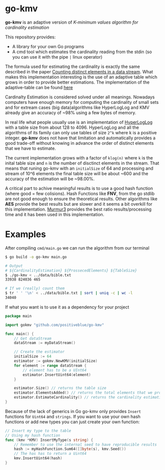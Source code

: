 # go-kmv

**go-kmv** is an adaptive version of *K-minimum values algorithm for cardinality estimation*

This repository provides:
  - A library for your own Go programs
  - A cmd tool which estimates the cardinality reading from the stdin (so you can use it with the pipe `|` linux operator)

The formula used for estimating the cardinality is exactly the same described in the paper [ Counting distinct elements in a data stream](http://www.google.com/url?sa=t&rct=j&q=&esrc=s&source=web&cd=1&ved=0CEwQFjAA&url=http%3A%2F%2Fwww.cs.umd.edu%2F~samir%2F498%2Fdistinct.ps&ei=h-3IT5GPBfD16AG0q70v&usg=AFQjCNG4nYiSedl6W3r73ZCXNtnaOancnQ&sig2=E8KzKp4qkLiWMQk690Moyw). What makes this implementation interesting is the use of an adaptive table which grows in order to provide better estimations. The implementation of the adaptive-table can be found [here](https://github.com/positiveblue/adaptive-table)

Cardinalty Estimation is considered solved under all meanings. Nowadays computers have enough memory for computing the cardinality of small sets and for extream cases (big data)algorithms like HyperLogLog and KMV already give an accuracy of ~98% using a few bytes of memory. 

In real life what people usually use is an implementation of [HyperLogLog](http://static.googleusercontent.com/external_content/untrusted_dlcp/research.google.com/en/us/pubs/archive/40671.pdf) with a table size from about 128 to 4096. HyperLogLog and all the algorithms of its family can only use tables of size `2^k` where k is a positive integer. **go-kmv** does not have that limitation and automatically provides a good trade-off without knowing in advance the order of distinct elements that we have to estimate.

The current implementation grows with a factor of `klog(n)` where `k` is the inital table size and `n` is the number of disctinct elements in the stream. That means that runing go-kmv with an `initialSize` of 64 and processing and stream of 10^6 elements the final table size will be about ~600 and the accuracy of the estimation will be ~98.00%.

A critical part to achive meaningful results is to use a good hash function (where good = few colisions). Hash Functions like **FNV**, from the go stdlib are not good enough to ensure the theoretical results. Other algorithms like **AES** provide the best results but are slower and it seems a bit overkill for this implementation. [Murmur3](github.com/spaolacci/murmur3) provides the best ratio results/processing time and it has been used in this implementation.

# Examples

After compiling `cmd/main.go` we can run the algorithm from our terminal

```bash
$ go build -o go-kmv main.go

# Output
# ${CardinalityEstimation} ${ProssecedElements} ${TableSize}
$ ./go-kmv < ../data/bible.txt
33938 824036 465

# If we (really) count them
$ tr ' ' '\n' < ../data/bible.txt | sort | uniq -c | wc -l
34040
```

If what you want is to use it as a dependency for your project

```go
package main

import gokmv "github.com/positiveblue/go-kmv"

func main() {
    // Get dataStream
    dataStream := myDataStream()

    // Create the estimator
    initialSize := 64 
    estimator := gokmv.NewKMV(initialSize)
    for element := range dataStream {
        // element has to be a UInt64
        estimator.InsertUint64(element)
    }

    estimator.Size() // returns the table size
    estimator.ElementsAdded() // returns the total elements that we processed
    estimator.EstimateCardinality() // returns the cardinality estimation
}
```

Because of the lack of generics in Go go-kmv only provides `Insert` functions for `Uint64` and `strings`. If you want to use your own hash functions or add new types you can just create your own function:

```go
// Insert my type to the table
// Using my hash function
func (kmv *KMV) InsertMyType(s string) {
    // Remember to use the internal seed to have reproducible results
	hash := myHashFunction.Sum64([]byte(s), kmv.Seed())
    // The has has to return a Uint64
	kmv.InsertUint64(hash)
}
```


